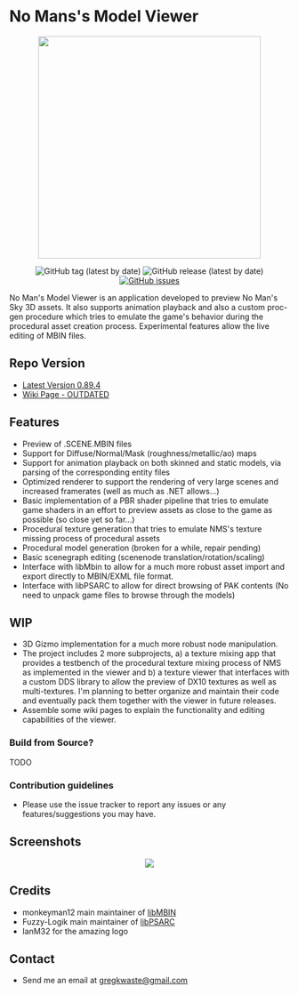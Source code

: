 # **No Mans's Model Viewer** #

<div align="center"> <img src="https://i.imgur.com/hdBRZFL.png" width="400px"> </div>
<p></p>


<div align="center">
<img alt="GitHub tag (latest by date)" src="https://img.shields.io/github/v/tag/gregkwaste/NMSMV">
<img alt="GitHub release (latest by date)" src="https://img.shields.io/github/v/release/gregkwaste/NMSMV">
<a href="https://github.com/gregkwaste/NMSMV/issues"><img alt="GitHub issues" src="https://img.shields.io/github/issues/gregkwaste/NMSMV"></a>
</div>


No Man's Model Viewer is an application developed to preview No Man's Sky 3D assets. It also supports animation playback and also a custom proc-gen procedure which tries to emulate the game's behavior during the procedural asset creation process. Experimental features allow the live editing of MBIN files. 

## **Repo Version** ##

* [Latest Version 0.89.4](https://github.com/gregkwaste/NMSMV/releases)
* [Wiki Page - OUTDATED](https://github.com/gregkwaste/NMSMV/wiki)

## **Features** ##
* Preview of .SCENE.MBIN files
* Support for Diffuse/Normal/Mask (roughness/metallic/ao) maps
* Support for animation playback on both skinned and static models, via parsing of the corresponding entity files
* Optimized renderer to support the rendering of very large scenes and increased framerates (well as much as .NET allows...)
* Basic implementation of a PBR shader pipeline that tries to emulate game shaders in an effort to preview assets as close to the game as possible (so close yet so far...)
* Procedural texture generation that tries to emulate NMS's texture missing process of procedural assets
* Procedural model generation (broken for a while, repair pending)
* Basic scenegraph editing (scenenode translation/rotation/scaling)
* Interface with libMbin to allow for a much more robust asset import and export directly to MBIN/EXML file format.
* Interface with libPSARC to allow for direct browsing of PAK contents (No need to unpack game files to browse through the models)

## **WIP** ##
* 3D Gizmo implementation for a much more robust node manipulation.
* The project includes 2 more subprojects, a) a texture mixing app that provides a testbench of the procedural texture mixing process of NMS as implemented in the viewer and b) a texture viewer that interfaces with a custom DDS library to allow the preview of DX10 textures as well as multi-textures. I'm planning to better organize and maintain their code and eventually pack them together with the viewer in future releases.
* Assemble some wiki pages to explain the functionality and editing capabilities of the viewer.


### Build from Source? ###

TODO

### Contribution guidelines ###
* Please use the issue tracker to report any issues or any features/suggestions you may have.


## **Screenshots** ##
<div align="center"> <img src="https://i.imgur.com/9NX73V1h.png"></div>

## **Credits** ##
* monkeyman12 main maintainer of [libMBIN](https://github.com/monkeyman192/MBINCompiler)
* Fuzzy-Logik main maintainer of [libPSARC](https://github.com/Fuzzy-Logik/libPSARC)
* IanM32 for the amazing logo

## **Contact** ##
* Send me an email at gregkwaste@gmail.com
